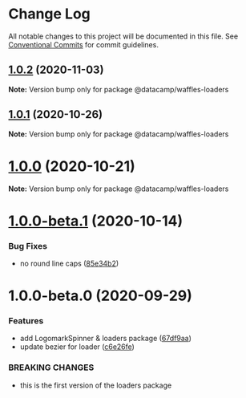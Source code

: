 # Change Log

All notable changes to this project will be documented in this file.
See [Conventional Commits](https://conventionalcommits.org) for commit guidelines.

## [1.0.2](https://github.com/datacamp/design-system/compare/@datacamp/waffles-loaders@1.0.1...@datacamp/waffles-loaders@1.0.2) (2020-11-03)

**Note:** Version bump only for package @datacamp/waffles-loaders





## [1.0.1](https://github.com/datacamp/design-system/compare/@datacamp/waffles-loaders@1.0.0...@datacamp/waffles-loaders@1.0.1) (2020-10-26)

**Note:** Version bump only for package @datacamp/waffles-loaders





# [1.0.0](https://github.com/datacamp/design-system/compare/@datacamp/waffles-loaders@1.0.0-beta.1...@datacamp/waffles-loaders@1.0.0) (2020-10-21)

**Note:** Version bump only for package @datacamp/waffles-loaders





# [1.0.0-beta.1](https://github.com/datacamp/design-system/compare/@datacamp/waffles-loaders@1.0.0-beta.0...@datacamp/waffles-loaders@1.0.0-beta.1) (2020-10-14)


### Bug Fixes

* no round line caps ([85e34b2](https://github.com/datacamp/design-system/commit/85e34b2))





# 1.0.0-beta.0 (2020-09-29)


### Features

* add LogomarkSpinner & loaders package ([67df9aa](https://github.com/datacamp/design-system/commit/67df9aa))
* update bezier for loader ([c6e26fe](https://github.com/datacamp/design-system/commit/c6e26fe))


### BREAKING CHANGES

* this is the first version of the loaders package
